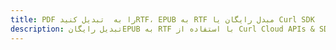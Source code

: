 ---title: PDF را به  تبدیل کنیدRTF، EPUB به RTF مبدل رایگان یا Curl SDKdescription: تبدیل رایگانEPUB به RTF با استفاده از Curl Cloud APIs & SDK همچنین اسناد PDF را در Cloud ایجاد، ویرایش و رندر کنید.---